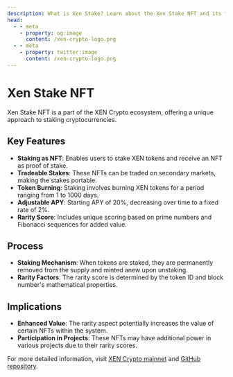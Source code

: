 ```yaml
---
description: What is Xen Stake? Learn about the Xen Stake NFT and its features.
head:
  - - meta
    - property: og:image
      content: /xen-crypto-logo.png
  - - meta
    - property: twitter:image
      content: /xen-crypto-logo.png
---
```


# Xen Stake NFT

Xen Stake NFT is a part of the XEN Crypto ecosystem, offering a unique approach to staking cryptocurrencies.

## Key Features

- **Staking as NFT**: Enables users to stake XEN tokens and receive an NFT as proof of stake.
- **Tradeable Stakes**: These NFTs can be traded on secondary markets, making the stakes portable.
- **Token Burning**: Staking involves burning XEN tokens for a period ranging from 1 to 1000 days.
- **Adjustable APY**: Starting APY of 20%, decreasing over time to a fixed rate of 2%.
- **Rarity Score**: Includes unique scoring based on prime numbers and Fibonacci sequences for added value.

## Process

- **Staking Mechanism**: When tokens are staked, they are permanently removed from the supply and minted anew upon unstaking.
- **Rarity Factors**: The rarity score is determined by the token ID and block number's mathematical properties.

## Implications

- **Enhanced Value**: The rarity aspect potentially increases the value of certain NFTs within the system.
- **Participation in Projects**: These NFTs may have additional power in various projects due to their rarity scores.

For more detailed information, visit [XEN Crypto mainnet](https://xen.network/mainnet/stake) and [GitHub repository](https://github.com/FairCrypto/XEN-stake).
